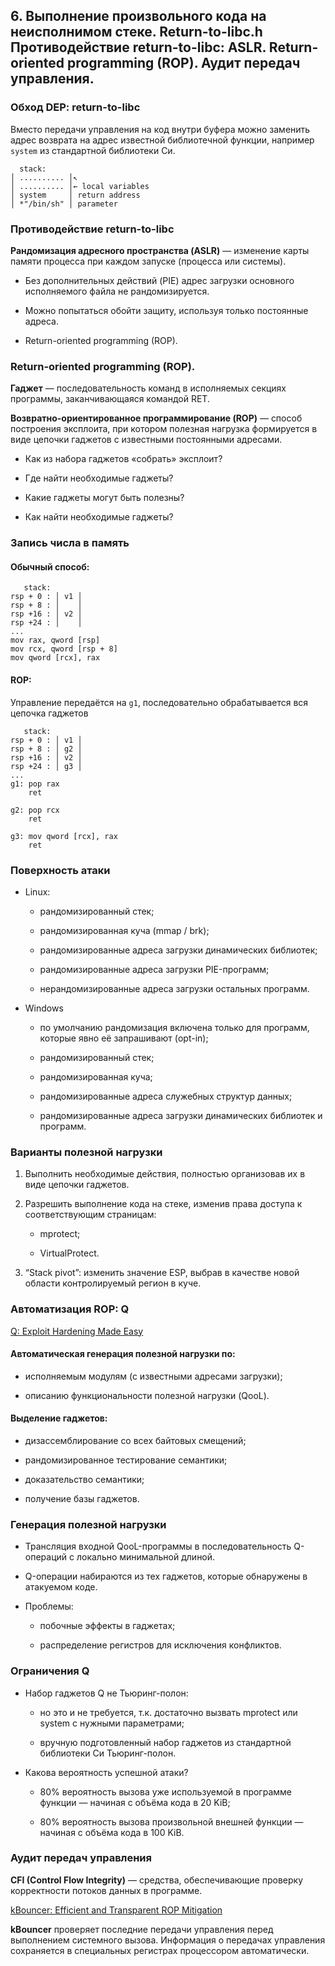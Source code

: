 ## 6. Выполнение произвольного кода на неисполнимом стеке.  Return-to-libc.h Противодействие return-to-libc: ASLR. Return-oriented programming (ROP). Аудит передач управления.

### Обход DEP: return-to-libc

Вместо передачи управления на код внутри буфера можно заменить адрес возврата на
адрес известной библиотечной функции, например `system` из стандартной
библиотеки Си.

```
  stack:
│ .......... │↖
│ .......... │← local variables
│ system     │ return address
│ *"/bin/sh" │ parameter
```

### Противодействие return-to-libc

**Рандомизация адресного пространства (ASLR)** — изменение карты памяти процесса
при каждом запуске (процесса или системы).

* Без дополнительных действий (PIE) адрес загрузки основного исполняемого файла
  не рандомизируется.

* Можно попытаться обойти защиту, используя только постоянные адреса.

* Return-oriented programming (ROP).

### Return-oriented programming (ROP).

**Гаджет** — последовательность команд в исполняемых секциях программы,
заканчивающаяся командой RET.

**Возвратно-ориентированное программирование (ROP)** — способ построения
эксплоита, при котором полезная нагрузка формируется в виде цепочки гаджетов с
известными постоянными адресами.

* Как из набора гаджетов «собрать» эксплоит?

* Где найти необходимые гаджеты?

* Какие гаджеты могут быть полезны?

* Как найти необходимые гаджеты?

### Запись числа в память

#### Обычный способ:

```
   stack:
rsp + 0 : │ v1 │
rsp + 8 : │    │
rsp +16 : │ v2 │
rsp +24 : │    │
...
mov rax, qword [rsp]
mov rcx, qword [rsp + 8]
mov qword [rcx], rax
```

#### ROP:

Управление передаётся на `g1`, последовательно обрабатывается вся цепочка
гаджетов

```
   stack:
rsp + 0 : │ v1 │
rsp + 8 : │ g2 │
rsp +16 : │ v2 │
rsp +24 : │ g3 │
...
g1: pop rax
    ret

g2: pop rcx
    ret

g3: mov qword [rcx], rax
    ret
```

### Поверхность атаки

* Linux:

    - рандомизированный стек;

    - рандомизированная куча (mmap / brk);

    - рандомизированные адреса загрузки динамических библиотек;

    - рандомизированные адреса загрузки PIE-программ;

    - нерандомизированные адреса загрузки остальных программ.

* Windows

    - по умолчанию рандомизация включена только для программ, которые явно её
      запрашивают (opt-in);

    - рандомизированный стек;

    - рандомизированная куча;

    - рандомизированные адреса служебных структур данных;

    - рандомизированные адреса загрузки динамических библиотек и программ.


### Варианты полезной нагрузки

1. Выполнить необходимые действия, полностью организовав их в виде цепочки
   гаджетов.

2. Разрешить выполнение кода на стеке, изменив права доступа к соответствующим
   страницам:

    - mprotect;

    - VirtualProtect.

3. “Stack pivot”: изменить значение ESP, выбрав в качестве новой области
   контролируемый регион в куче.


### Автоматизация ROP: Q

[Q: Exploit Hardening Made Easy]

#### Автоматическая генерация полезной нагрузки по:

* исполняемым модулям (с известными адресами загрузки);

* описанию функциональности полезной нагрузки (QooL).

#### Выделение гаджетов:

* дизассемблирование со всех байтовых смещений;

* рандомизированное тестирование семантики;

* доказательство семантики;

* получение базы гаджетов.

### Генерация полезной нагрузки

* Трансляция входной QooL-программы в последовательность Q-операций с локально
  минимальной длиной.

* Q-операции набираются из тех гаджетов, которые обнаружены в атакуемом коде.

* Проблемы:

    - побочные эффекты в гаджетах;

    - распределение регистров для исключения конфликтов.


### Ограничения Q

* Набор гаджетов Q не Тьюринг-полон:

    - но это и не требуется, т.к. достаточно вызвать mprotect или system с
      нужными параметрами;

    - вручную подготовленный набор гаджетов из стандартной библиотеки Си
      Тьюринг-полон.

* Какова вероятность успешной атаки?

    - 80% вероятность вызова уже используемой в программе функции — начиная с
      объёма кода в 20 KiB;

    - 80% вероятность вызова произвольной внешней функции — начиная с объёма
      кода в 100 KiB.


### Аудит передач управления

**CFI (Control Flow Integrity)** — средства, обеспечивающие проверку
корректности потоков данных в программе.

[kBouncer: Efficient and Transparent ROP Mitigation]

**kBouncer** проверяет последние передачи управления перед выполнением
системного вызова. Информация о передачах управления сохраняется в специальных
регистрах процессором автоматически.

[Q: Exploit Hardening Made Easy]: https://users.ece.cmu.edu/~dbrumley/pdf/Schwartz,%20Avgerinos,%20Brumley_2011_Q%20Exploit%20Hardening%20Made%20Easy.pdf
[kBouncer: Efficient and Transparent ROP Mitigation]: http://www.cs.columbia.edu/~vpappas/papers/kbouncer.pdf
